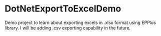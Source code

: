 # DotNetExportToExcelDemo
Demo project to learn about exporting excels in .xlsx format using EPPlus library. I will be adding .csv exporting capability in the future.
